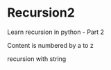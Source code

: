 # Recursion2

Learn recursion in python - Part 2

Content is numbered by a to z

recursion with string
